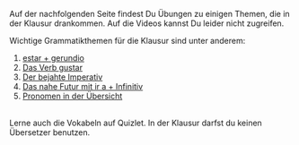 Auf der nachfolgenden Seite findest Du Übungen zu einigen Themen, die in der Klausur drankommen. Auf die Videos kannst Du leider nicht zugreifen.

Wichtige Grammatikthemen für die Klausur sind unter anderem:
1. <a href="https://drjhirsch.github.io/gerundio/">estar + gerundio </a><br>
2. <a href="https://drjhirsch.github.io/ejerciciosgustar/">Das Verb gustar</a> <br>
3. <a href="https://drjhirsch.github.io/impejercicios/">Der bejahte Imperativ </a> <br>
4. <a href="https://drjhirsch.github.io/iraejercicios/">Das nahe Futur mit ir a + Infinitiv </a> <br> 
5. <a href="https://drjhirsch.github.io/pronombresejercicios/"> Pronomen in der Übersicht</a> <br>
<br>
Lerne auch die Vokabeln auf Quizlet. In der Klausur darfst du keinen Übersetzer benutzen.
